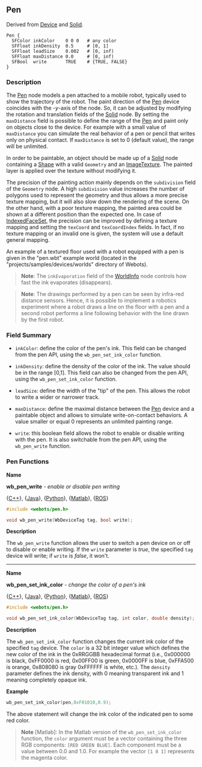 ## Pen

Derived from [Device](device.md) and [Solid](solid.md).

```
Pen {
  SFColor inkColor    0 0 0   # any color
  SFFloat inkDensity  0.5     # [0, 1]
  SFFloat leadSize    0.002   # [0, inf)
  SFFloat maxDistance 0.0     # [0, inf)
  SFBool  write       TRUE    # {TRUE, FALSE}
}
```

### Description

The [Pen](#pen) node models a pen attached to a mobile robot, typically used to show the trajectory of the robot.
The paint direction of the [Pen](solid.md) device coincides with the *-y*-axis of the node.
So, it can be adjusted by modifying the rotation and translation fields of the [Solid](solid.md) node.
By setting the `maxDistance` field is possible to define the range of the [Pen](#pen) and paint only on objects close to the device.
For example with a small value of `maxDistance` you can simulate the real behavior of a pen or pencil that writes only on physical contact.
If `maxDistance` is set to 0 (default value), the range will be unlimited.

In order to be paintable, an object should be made up of a [Solid](solid.md) node containing a [Shape](shape.md) with a valid `Geometry` and an [ImageTexture](imagetexture.md).
The painted layer is applied over the texture without modifying it.

The precision of the painting action mainly depends on the `subdivision` field of the `Geometry` node.
A high `subdivision` value increases the number of polygons used to represent the geometry and thus allows a more precise texture mapping, but it will also slow down the rendering of the scene.
On the other hand, with a poor texture mapping, the painted area could be shown at a different position than the expected one.
In case of [IndexedFaceSet](indexedfaceset.md), the precision can be improved by defining a texture mapping and setting the `texCoord` and `texCoordIndex` fields.
In fact, if no texture mapping or an invalid one is given, the system will use a default general mapping.

An example of a textured floor used with a robot equipped with a pen is given in the "pen.wbt" example world (located in the "projects/samples/devices/worlds" directory of Webots).

> **Note**: The `inkEvaporation` field of the [WorldInfo](worldinfo.md) node controls how fast the ink evaporates (disappears).

<!-- -->

> **Note**: The drawings performed by a pen can be seen by infra-red distance sensors.
Hence, it is possible to implement a robotics experiment where a robot draws a line on the floor with a pen and a second robot performs a line following behavior with the line drawn by the first robot.

### Field Summary

- `inkColor`: define the color of the pen's ink.
This field can be changed from the pen API, using the `wb_pen_set_ink_color` function.

- `inkDensity`: define the density of the color of the ink.
The value should be in the range [0,1].
This field can also be changed from the pen API, using the `wb_pen_set_ink_color` function.

- `leadSize`: define the width of the "tip" of the pen.
This allows the robot to write a wider or narrower track.

- `maxDistance`: define the maximal distance between the [Pen](#pen) device and a paintable object and allows to simulate write-on-contact behaviors.
A value smaller or equal 0 represents an unlimited painting range.

- `write`: this boolean field allows the robot to enable or disable writing with the pen.
It is also switchable from the pen API, using the `wb_pen_write` function.

### Pen Functions

**Name**

**wb\_pen\_write** - *enable or disable pen writing*

{[C++](cpp-api.md#cpp_pen)}, {[Java](java-api.md#java_pen)}, {[Python](python-api.md#python_pen)}, {[Matlab](matlab-api.md#matlab_pen)}, {[ROS](ros-api.md)}

```c
#include <webots/pen.h>

void wb_pen_write(WbDeviceTag tag, bool write);
```

**Description**

The `wb_pen_write` function allows the user to switch a pen device on or off to disable or enable writing.
If the `write` parameter is *true*, the specified `tag` device will write; if `write` is *false*, it won't.

---

**Name**

**wb\_pen\_set\_ink\_color** - *change the color of a pen's ink*

{[C++](cpp-api.md#cpp_pen)}, {[Java](java-api.md#java_pen)}, {[Python](python-api.md#python_pen)}, {[Matlab](matlab-api.md#matlab_pen)}, {[ROS](ros-api.md)}

```c
#include <webots/pen.h>

void wb_pen_set_ink_color(WbDeviceTag tag, int color, double density);
```

**Description**

The `wb_pen_set_ink_color` function changes the current ink color of the specified `tag` device.
The `color` is a 32 bit integer value which defines the new color of the ink in the 0xRRGGBB hexadecimal format (i.e., 0x000000 is black, 0xFF0000 is red, 0x00FF00 is green, 0x0000FF is blue, 0xFFA500 is orange, 0x808080 is gray 0xFFFFFF is white, etc.).
The `density` parameter defines the ink density, with 0 meaning transparent ink and 1 meaning completely opaque ink.

**Example**

```c
wb_pen_set_ink_color(pen,0xF01010,0.9);
```

The above statement will change the ink color of the indicated pen to some red color.

> **Note** [Matlab]: In the Matlab version of the `wb_pen_set_ink_color` function, the `color` argument must be a vector containing the three RGB components: `[RED GREEN BLUE]`.
Each component must be a value between 0.0 and 1.0.
For example the vector `[1 0 1]` represents the magenta color.
